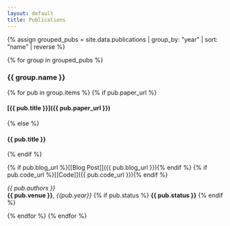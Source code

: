 ```yaml
---
layout: default
title: Publications
---
```



{% assign grouped_pubs = site.data.publications | group_by: "year" | sort: "name" | reverse %}

{% for group in grouped_pubs %}
### {{ group.name }} <!-- Year as a header -->

{% for pub in group.items %}
{% if pub.paper_url %}
####  [{{ pub.title }}]({{ pub.paper_url }})
{% else %}
####  {{ pub.title }}
{% endif %}

{% if pub.blog_url %}[[Blog Post]]({{ pub.blog_url }}){% endif %}
{% if pub.code_url %}[[Code]]({{ pub.code_url }}){% endif %}

*{{ pub.authors }}*  
**{{ pub.venue }}**, _{{pub.year}}_
{% if pub.status %} **{{ pub.status }}** {% endif %}

{% endfor %}
{% endfor %}